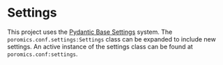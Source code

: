 # Settings

This project uses the [Pydantic Base Settings](https://docs.pydantic.dev/usage/settings/) system. The `poromics.conf.settings:Settings` class can be expanded to include new settings. An active instance of the settings class can be found at `poromics.conf:settings`.

